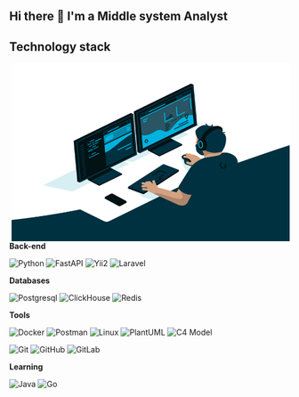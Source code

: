 ## Hi there 👋 I'm a Middle system Analyst


## Technology stack

<img align="right" alt="GIF" src="https://github.com/DJWOMS/DJWOMS/blob/main/code.gif?raw=true" width="500" height="320" />

**Back-end**

![Python](https://img.shields.io/badge/-Python-black?style=flat-square&logo=Python)
![FastAPI](https://img.shields.io/badge/-FastAPI-%2300C7B7?style=flat-square&logo=FastAPI)
![Yii2](https://img.shields.io/badge/-Yii2-%23007ACC?style=flat-square&logo=yii&logoColor=white)
![Laravel](https://img.shields.io/badge/-Laravel-%23FF2D20?style=flat-square&logo=laravel&logoColor=white)


**Databases**

![Postgresql](https://img.shields.io/badge/-Postgresql-%232c3e50?style=flat-square&logo=Postgresql)
![ClickHouse](https://img.shields.io/badge/-ClickHouse-%23FFCC01?style=flat-square&logo=ClickHouse&logoColor=white)
![Redis](https://img.shields.io/badge/-Redis-FCA121?style=flat-square&logo=Redis)


**Tools**

![Docker](https://img.shields.io/badge/-Docker-46a2f1?style=flat-square&logo=docker&logoColor=white)
![Postman](https://img.shields.io/badge/Postman-FCA121?style=flat-square&logo=postman)
![Linux](https://img.shields.io/badge/Linux-black?style=flat-square&logo=linux)
![PlantUML](https://img.shields.io/badge/-PlantUML-%232F4F4F?style=flat-square&logo=plantuml&logoColor=white)
![C4 Model](https://img.shields.io/badge/-C4_Model-%2300599C?style=flat-square&logo=diagramsdotnet&logoColor=white)

![Git](https://img.shields.io/badge/-Git-black?style=flat-square&logo=git)
![GitHub](https://img.shields.io/badge/-GitHub-181717?style=flat-square&logo=github)
![GitLab](https://img.shields.io/badge/-GitLab-FCA121?style=flat-square&logo=gitlab)

**Learning**

![Java](https://img.shields.io/badge/-Java-%23ED8B00?style=flat-square&logo=java&logoColor=white)
![Go](https://img.shields.io/badge/-Go-grey?style=flat-square&logo=go)
